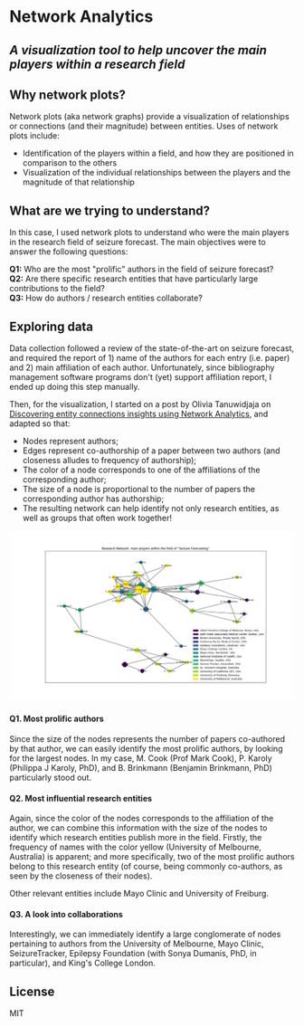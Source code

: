 # Network Analytics

## _A visualization tool to help uncover the main players within a research field_

## Why network plots?

Network plots (aka network graphs) provide a visualization of relationships or connections (and their magnitude) between entities. Uses of network plots include:

- Identification of the players within a field, and how they are positioned in comparison to the others
- Visualization of the individual relationships between the players and the magnitude of that relationship

## What are we trying to understand?

In this case, I used network plots to understand who were the main players in the research field of seizure forecast. The main objectives were to answer the following questions:

**Q1:** Who are the most "prolific" authors in the field of seizure forecast?  
**Q2:** Are there specific research entities that have particularly large contributions to the field?  
**Q3:** How do authors / research entities collaborate?

## Exploring data

Data collection followed a review of the state-of-the-art on seizure forecast, and required the report of 1) name of the authors for each entry (i.e. paper) and 2) main affiliation of each author. Unfortunately, since bibliography management software programs don't (yet) support affiliation report, I ended up doing this step manually.

Then, for the visualization, I started on a post by Olivia Tanuwidjaja on [Discovering entity connections insights using Network Analytics][credit], and adapted so that:

- Nodes represent authors;
- Edges represent co-authorship of a paper between two authors (and closeness alludes to frequency of authorship);
- The color of a node corresponds to one of the affiliations of the corresponding author;
- The size of a node is proportional to the number of papers the corresponding author has authorship;
- The resulting network can help identify not only research entities, as well as groups that often work together!

![Research Network - Seizure Forecasting](research_network.png)

#### Q1. Most prolific authors

Since the size of the nodes represents the number of papers co-authored by that author, we can easily identify the most prolific authors, by looking for the largest nodes. In my case, M. Cook (Prof Mark Cook), P. Karoly (Philippa J Karoly, PhD), and B. Brinkmann (Benjamin Brinkmann, PhD) particularly stood out.

#### Q2. Most influential research entities

Again, since the color of the nodes corresponds to the affiliation of the author, we can combine this information with the size of the nodes to identify which research entities publish more in the field. Firstly, the frequency of names with the color yellow (University of Melbourne, Australia) is apparent; and more specifically, two of the most prolific authors belong to this research entity (of course, being commonly co-authors, as seen by the closeness of their nodes).

Other relevant entities include Mayo Clinic and University of Freiburg.

#### Q3. A look into collaborations

Interestingly, we can immediately identify a large conglomerate of nodes pertaining to authors from the University of Melbourne, Mayo Clinic, SeizureTracker, Epilepsy Foundation (with Sonya Dumanis, PhD, in particular), and King's College London.

## License

MIT

[credit]: https://towardsdatascience.com/discovering-entity-connections-insights-using-network-analytics-part-2-d445751413b3
